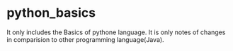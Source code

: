 # python_basics

It only includes the Basics of pythone language. It is only notes of changes in comparision to other programming language(Java).
